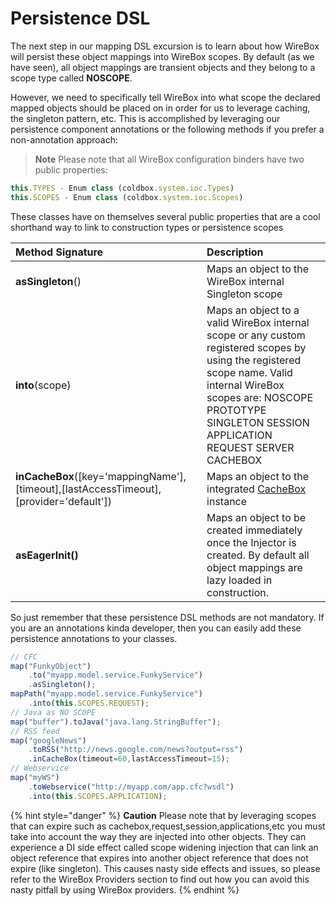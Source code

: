 # Persistence DSL

The next step in our mapping DSL excursion is to learn about how WireBox will persist these object mappings into WireBox scopes. By default \(as we have seen\), all object mappings are transient objects and they belong to a scope type called **NOSCOPE**.

However, we need to specifically tell WireBox into what scope the declared mapped objects should be placed on in order for us to leverage caching, the singleton pattern, etc. This is accomplished by leveraging our persistence component annotations or the following methods if you prefer a non-annotation approach:

> **Note** Please note that all WireBox configuration binders have two public properties:

```javascript
this.TYPES - Enum class (coldbox.system.ioc.Types)
this.SCOPES - Enum class (coldbox.system.ioc.Scopes)
```

These classes have on themselves several public properties that are a cool shorthand way to link to construction types or persistence scopes

| Method Signature | Description |
| :--- | :--- |
| **asSingleton**\(\) | Maps an object to the WireBox internal Singleton scope |
| **into**\(scope\) | Maps an object to a valid WireBox internal scope or any custom registered scopes by using the registered scope name. Valid internal WireBox scopes are:  NOSCOPE PROTOTYPE SINGLETON SESSION APPLICATION REQUEST SERVER  CACHEBOX |
| **inCacheBox**\(\[key='mappingName'\],\[timeout\],\[lastAccessTimeout\],\[provider='default'\]\) | Maps an object to the integrated [CacheBox](https://github.com/ortus/wirebox-documentation/tree/b9a6ae3e91f7dcb74ec7e900e27243e19824cf27/mapping_dsl/wiki/CacheBox.cfm) instance |
| **asEagerInit\(\)** | Maps an object to be created immediately once the Injector is created. By default all object mappings are lazy loaded in construction. |

So just remember that these persistence DSL methods are not mandatory. If you are an annotations kinda developer, then you can easily add these persistence annotations to your classes.

```javascript
// CFC
map("FunkyObject")
    .to("myapp.model.service.FunkyService")
    .asSingleton();
mapPath("myapp.model.service.FunkyService")
    .into(this.SCOPES.REQUEST);
// Java as NO SCOPE
map("buffer").toJava("java.lang.StringBuffer");
// RSS feed
map("googleNews")
    .toRSS("http://news.google.com/news?output=rss")
    .inCacheBox(timeout=60,lastAccessTimeout=15);
// Webservice
map("myWS")
    .toWebservice("http://myapp.com/app.cfc?wsdl")
    .into(this.SCOPES.APPLICATION);
```

{% hint style="danger" %}
**Caution** Please note that by leveraging scopes that can expire such as cachebox,request,session,applications,etc you must take into account the way they are injected into other objects. They can experience a DI side effect called scope widening injection that can link an object reference that expires into another object reference that does not expire \(like singleton\). This causes nasty side effects and issues, so please refer to the WireBox Providers section to find out how you can avoid this nasty pitfall by using WireBox providers.
{% endhint %}

